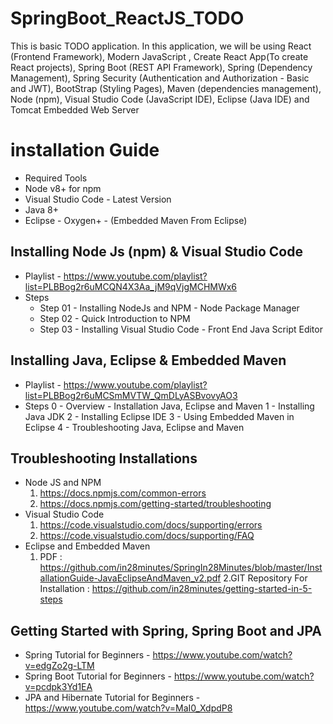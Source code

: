 # SpringBoot_ReactJS_TODO

This is basic TODO application.
In this application, we will be using React (Frontend Framework), Modern JavaScript , Create React App(To create React projects),  Spring Boot (REST API Framework), Spring (Dependency Management), Spring Security (Authentication and Authorization - Basic and JWT), BootStrap (Styling Pages), Maven (dependencies management), Node (npm), Visual Studio Code (JavaScript IDE), Eclipse (Java IDE) and Tomcat Embedded Web Server

# installation Guide
* Required Tools
* Node v8+ for npm
* Visual Studio Code - Latest Version
* Java 8+
* Eclipse - Oxygen+ - (Embedded Maven From Eclipse)
## Installing Node Js (npm) & Visual Studio Code
* Playlist - https://www.youtube.com/playlist?list=PLBBog2r6uMCQN4X3Aa_jM9qVjgMCHMWx6
* Steps
  * Step 01 - Installing NodeJs and NPM - Node Package Manager
  * Step 02 - Quick Introduction to NPM
  * Step 03 - Installing Visual Studio Code - Front End Java Script Editor
## Installing Java, Eclipse & Embedded Maven
* Playlist - https://www.youtube.com/playlist?list=PLBBog2r6uMCSmMVTW_QmDLyASBvovyAO3
* Steps
  0 - Overview - Installation Java, Eclipse and Maven
  1 - Installing Java JDK 
  2 - Installing Eclipse IDE
  3 - Using Embedded Maven in Eclipse
  4 - Troubleshooting Java, Eclipse and Maven
## Troubleshooting Installations
* Node JS and NPM
  1. https://docs.npmjs.com/common-errors
  2. https://docs.npmjs.com/getting-started/troubleshooting
* Visual Studio Code
  1. https://code.visualstudio.com/docs/supporting/errors
  2. https://code.visualstudio.com/docs/supporting/FAQ
* Eclipse and Embedded Maven
  1. PDF : https://github.com/in28minutes/SpringIn28Minutes/blob/master/InstallationGuide-JavaEclipseAndMaven_v2.pdf
  2.GIT Repository For Installation : https://github.com/in28minutes/getting-started-in-5-steps
## Getting Started with Spring, Spring Boot and JPA
* Spring Tutorial for Beginners - https://www.youtube.com/watch?v=edgZo2g-LTM
* Spring Boot Tutorial for Beginners - https://www.youtube.com/watch?v=pcdpk3Yd1EA
* JPA and Hibernate Tutorial for Beginners - https://www.youtube.com/watch?v=MaI0_XdpdP8
